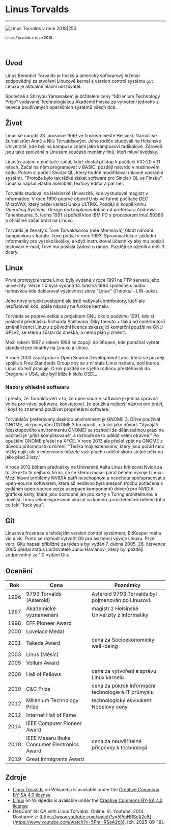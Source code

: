 # Linus Torvalds
---
![Linus Torvalds v roce 2018|250](https://upload.wikimedia.org/wikipedia/commons/e/e8/Lc3_2018_%28263682303%29_%28cropped%29.jpeg)

<sup>Linus Torvalds v roce 2018</sup>

<br>

## Úvod
Linus Benedict Torvalds je finský a americký softwarový inženýr zodpovědný za stvoření Linuxové kernel a version control systému `git`. Linuxu je aktuálně hlavní udržovatel.

Společně s Shinyou Yamanakem je držitelem ceny "Millenium Technology Prize" vydávané Technologickou Akademií Finska za vytvoření jednoho z nejvíce používaných operačních systémů všech dob.

## Život

Linus se narodil 28. prosince 1969 ve finském městě Helsinki. Narodil se žurnalistům Anně a Nils Torvaldsovým. Jeho rodiče studovali na Helsinské Univerzitě, kde byli na kampusu známí jako kampusoví radikálové. Zároveň jsou také společně s Linusem součástí menšiny finů, kteří mluví švédsky.

Linusův zájem o počítače začal, když dostal přístup k počítači VIC-20 v 11 letech. Začal na něm programovat v BASIC, později natvrdo v mašinovém kódu. Potom si pořídil Sinclar QL, který hodně modifikoval (hlavně operační systém). "Protože bylo tak těžké získat software pro Sinclair QL ve Finsku", Linus si napsal vlastní asembler, textový editor a pár her.

Torvalds studoval na Helsinské Univerzitě, kde vystudoval magistr v informatice. V roce 1990 poprvé objevil Unix ve formě počítače DEC MicroVAX, který běžel variaci Unixu ULTRIX. Později si koupil knihu _Operating Systems: Design and Implementation_ od profersora Andrewa Tanenbauma. 5. ledna 1991 si pořídil klon IBM PC s procesorem Intel 80386 a oficiálně začal práci na Linuxu.

Torvalds je ženatý s Tove Torvaldsovou (néé Monniová), 6krát národní šampionkou v karate. Tove potkal v roce 1993. Spravoval lekce základní informatiky pro vysokoškoláky, a když instruktoval účastníky aby mu poslali testovací e-mail, Tove mu poslala žádost o rande. Později se oženili a měli 3 dcery.

## Linux

První prototypní verze Linxu byly vydané v roce 1991 na FTP serveru jeho univerzity. Verze 1.0 byla vydaná 14. března 1994 společně s audio nahrávkou kde deklaroval výslovnost slova "Linux" (/ˈlɪnʊks/ - LIN-uuks).

Jeho nový projekt postupně ale jistě nabýval contributory, kteří ale nepřispívali kód, spíše nápady na funkce kernelu. 

Torvalds se poprvé setkal s projektem GNU okolo podzimu 1991, kdy si poslechl přednášku Richarda Stallmana. Díky tomuto + tlaku od contributorů změnil licenci Linuxu z původní licence zakazující komerční použití na GNU GPLv2, se kterou zůstal do dneška, a nemá plán ji změnit.

Mezi rokem 1997 a rokem 1999 se zapojil do 86open, kde pomáhal vybrat standard pro binárky na Linuxu a Unixu. 

V roce 2003 začal práci v Open Source Development Labs, která se později spojila s Free Standards Group aby se z ní stala Linux nadace, pod kterou Linus do teď pracuje. O rok později se s jeho rodinou přestěhovali do Oregonu v USA, aby byli blíže k sídlu OSDL.

### Názory ohledně softwaru

I přesto, že Torvalds věří v to, že open source software je jediná správná volba pro vývoj softwaru, konstatoval, že používá nejlepší nástroj pro práci, i když to znamená používat proprietární software.

Torvaldsův preferovaný desktop environment je GNOME 3. Dříve používal GNOME, ale po vydání GNOME 3 ho opustil, citující jako důvod: "Vývojáři [desktopového environmentu GNOME] se rozhodli že dělat reálnou práci na počítači je 'příliš komplikované', a rozhodli se to udělat velmi otravné." Po opuštění GNOME přešel na XFCE. V roce 2013 ale přešel zpět na GNOME z důvodu přítomnosti rozšíření. "Teďka mají extensions, který jsou pořád moc těžký najít; ale s extensions můžete vaši plochu udělat skoro stejně pěknou jako před 2 lety."

V roce 2012 během přednášky na Universitě Aalta Linus kritizoval Nvidii za to, že je to ta nejhorší firma, se se kterou musel párat během vývoje Linuxu. Mezi hlavní problémy NVIDIA patří neschopnost a neochota spolupracovat s open-source softwarem, která až nedávno byla alespoň trochu potlačena s vydáním open-source verze userpace komponentů driverů pro NVIDIA grafické karty, které jsou dostupné jen pro karty s Turing architekturou a novější. Linus velmi expresivně ukázal na kameru prostředníček během toho co řekl "fuck you".

## Git

Linusova frustrace s tehdejším version control systémem, BitKeeper rostla víc a víc. Proto se rozhodl vytvořit Git pro asistenci vývoje Linuxu. První verzi Gitu napsal přibližně za týden a byl vydán 7. dubna 2005. 26. července 2005 předal status udržovatele Juniu Hamanovi, který byl později zodpovědný za 1.0 vydání Gitu. 

## Ocenění

|Rok |Cena                                        |Poznámky                                           |
|----|--------------------------------------------|---------------------------------------------------|
|1996|9793 Torvalds (Asteroid)                    |Asteroid 9793 Torvalds byl pojmenován po Linusovi. |
|1997|Akademické vyznamenání                      |magistr z Helsinské Univerzity z informatiky       |
|1998|EFF Pioneer Award                           |                                                   |
|2000|Lovelace Medal                              |                                                   |
|2001|Takeda Award                                |cena za Socioekonomický well-being                 |
|2003|Linus (Měsíc)                               |                                                   |
|2005|Vollum Award                                |                                                   |
|2008|Hall of Fellows                             |cena za vytvoření a správu Linux kernelu           |
|2010|C&C Prize                                   |cena za pokrok informační technologie a IT průmyslu|
|2012|Millenium Technology Prize                  |technologický ekvivalent Nobelovy ceny             |
|2012|Internet Hall of Fame                       |                                                   |
|2014|IEEE Computer Pioneer Award                 |                                                   |
|2018|IEEE Masaru Ibuke Consumer Electronics Award|cena za neuvěřitelné příspěvky k technologii       |
|2019|Great Immigrants Award                      |                                                   |


## Zdroje

- [Linus Torvalds](https://en.wikipedia.org/wiki/Linus_Torvalds) on Wikipedia is available under the [Creative Commons BY-SA 4.0 license](https://creativecommons.org/licenses/by-sa/4.0/)
- [Linux](https://en.wikipedia.org/wiki/Linux) on Wikipedia is available under the [Creative Commons BY-SA 4.0 license](https://creativecommons.org/licenses/by-sa/4.0/)
- DebConf 14: QA with Linus Torvalds. Online. In: Youtube. 2014. Dostupné z: [https://www.youtube.com/watch?v=5PmHRSeA2c8](https://www.youtube.com/watch?v=5PmHRSeA2c8). [cit. 2025-09-18].
